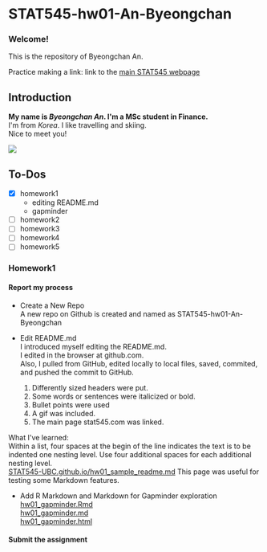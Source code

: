 # STAT545-hw01-An-Byeongchan

### Welcome!

This is the repository of Byeongchan An.

Practice making a link:
link to the [main STAT545 webpage](http://stat545.com/)  

## Introduction
**My name is *Byeongchan An*. I'm a MSc student in Finance.**  
I'm from *Korea*. I like travelling and skiing.  
Nice to meet you!

![](https://i.imgur.com/zNssDtS.gif)

## To-Dos

- [x] homework1
  + editing README.md
  + gapminder
- [ ] homework2
- [ ] homework3
- [ ] homework4
- [ ] homework5

### Homework1
#### Report my process
- Create a New Repo  
A new repo on Github is created and named as STAT545-hw01-An-Byeongchan  
  
- Edit README.md  
I introduced myself editing the README.md.  
I edited in the browser at github.com.  
Also, I pulled from GitHub, edited locally to local files, saved, commited, and pushed the commit to GitHub. 
  

    1. Differently sized headers were put. 
    2. Some words or sentences were italicized or bold. 
    3. Bullet points were used 
    4. A gif was included. 
    5. The main page stat545.com was linked.

What I've learned:   
Within a list, four spaces at the begin of the line indicates the text is to be indented one nesting level. Use four additional spaces for each additional nesting level.  
[STAT545-UBC.github.io/hw01_sample_readme.md](https://github.com/STAT545-UBC/STAT545-UBC.github.io/blob/master/hw01_sample_readme.md) This page was useful for testing some Markdown features.


- Add R Markdown and Markdown for Gapminder exploration  
    [hw01_gapminder.Rmd](hw01_gapminder.Rmd)  
    [hw01_gapminder.md](hw01_gapminder.md)  
    [hw01_gapminder.html](hw01_gapminder.html)  

#### Submit the assignment
 

